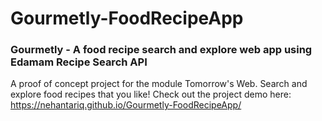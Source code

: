 # Gourmetly-FoodRecipeApp
### Gourmetly - A food recipe search and explore web app using Edamam Recipe Search API

A proof of concept project for the module Tomorrow's Web. Search and explore food recipes that you like! Check out the project demo here:
https://nehantariq.github.io/Gourmetly-FoodRecipeApp/

